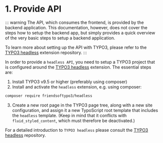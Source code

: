 # 1. Provide API

::: warning
The API, which consumes the frontend, is provided by the backend application. This documentation, however, does not
cover the steps how to setup the backend app, but simply provides a quick overview of the very basic steps to setup
a backend application.

To learn more about setting up the API with TYPO3, please refer to the [TYPO3 headless](https://github.com/TYPO3-Initiatives/headless)
extension repository.
:::

In order to provide a `headless API`, you need to setup a TYPO3 project that is configured around the [TYPO3 headless](https://github.com/TYPO3-Initiatives/headless) extension. The essential steps are:

1. Install TYPO3 v9.5 or higher (preferably using composer)
2. Install and activate the `headless` extension, e.g. using composer:

```bash
composer require friendsoftypo3/headless
```

3. Create a new root page in the TYPO3 page tree, along with a new site configuration, and assign it a new TypoScript root template that includes the `headless` template. (Keep in mind that it conflicts with `fluid_styled_content`, which must therefore be deactivated.)

For a detailed introduction to `TYPO3 headless` please consult the [TYPO3 headless](https://github.com/TYPO3-Initiatives/headless) repository.